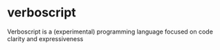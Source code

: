 verboscript
===========

Verboscript is a (experimental) programming language focused on code clarity and expressiveness
